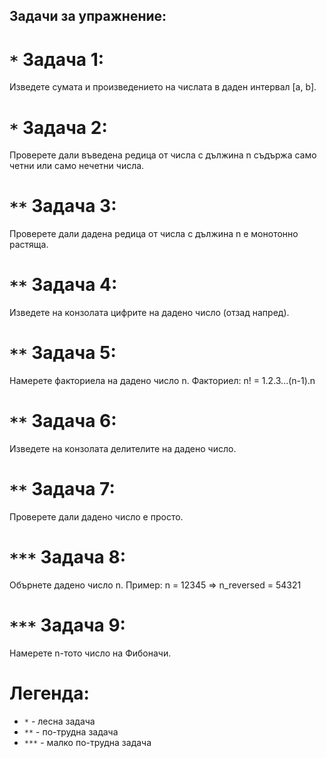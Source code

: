 ## Задачи за упражнение:
# `*` Задача 1:
  Изведете сумата и произведението на числата в даден интервал [a, b].

# `*` Задача 2:
  Проверете дали въведена редица от числа с дължина n съдържа само четни или само нечетни числа.

# `**` Задача 3:
  Проверете дали дадена редица от числа с дължина n е монотонно растяща.

# `**` Задача 4:
  Изведете на конзолата цифрите на дадено число (отзад напред).
  
# `**` Задача 5:
  Намерете факториела на дадено число n.
  	   Факториел: n! = 1.2.3...(n-1).n

# `**` Задача 6:
  Изведете на конзолата делителите на дадено число.
  
# `**` Задача 7:
  Проверете дали дадено число е просто.

# `***` Задача 8:
  Обърнете дадено число n.
      Пример: n = 12345 => n_reversed = 54321

# `***` Задача 9:
  Намерете n-тото число на Фибоначи.
  
# Легенда:
  - `*`   - лесна задача
  - `**`  - по-трудна задача
  - `***` - малко по-трудна задача
